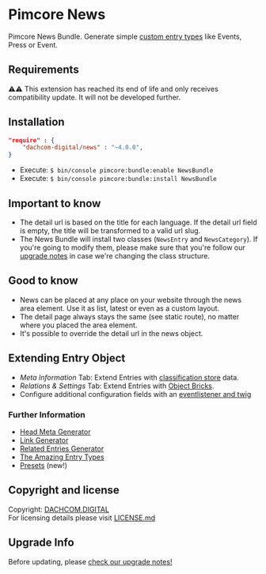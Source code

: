 # Pimcore News
Pimcore News Bundle. Generate simple [custom entry types](docs/20_EntryTypes.md) like Events, Press or Event.

## Requirements
⚠️⚠️ This extension has reached its end of life and only receives compatibility update. It will not be developed further.

## Installation

```json
"require" : {
    "dachcom-digital/news" : "~4.0.0",
}
```

- Execute: `$ bin/console pimcore:bundle:enable NewsBundle`
- Execute: `$ bin/console pimcore:bundle:install NewsBundle`

## Important to know
- The detail url is based on the title for each language. If the detail url field is empty, the title will be transformed to a valid url slug.
- The News Bundle will install two classes (`NewsEntry` and `NewsCategory`). If you're going to modify them, please make sure that you're follow our [upgrade notes](UPGRADE.md) in case we're changing the class structure.

## Good to know
- News can be placed at any place on your website through the news area element. Use it as list, latest or even as a custom layout.
- The detail page always stays the same (see static route), no matter where you placed the area element.
- It's possible to override the detail url in the news object.

## Extending Entry Object
- *Meta Information* Tab: Extend Entries with [classification store](https://www.pimcore.org/docs/latest/Objects/Object_Classes/Data_Types/Classification_Store.html) data.
- *Relations & Settings* Tab: Extend Entries with [Object Bricks](https://www.pimcore.org/docs/latest/Objects/Object_Classes/Data_Types/Object_Bricks.html).
- Configure additional configuration fields with an [eventlistener and twig](./docs/40_CustomConfiguration.md)

### Further Information
- [Head Meta Generator](./docs/10_HeadMetaGenerator.md)
- [Link Generator](./docs/11_LinkGenerator.md)
- [Related Entries Generator](./docs/12_RelatedEntriesGenerator.md)
- [The Amazing Entry Types](./docs/20_EntryTypes.md)
- [Presets](./docs/30_Presets.md) (new!)

## Copyright and license
Copyright: [DACHCOM.DIGITAL](http://dachcom-digital.ch)  
For licensing details please visit [LICENSE.md](LICENSE.md)  

## Upgrade Info
Before updating, please [check our upgrade notes!](UPGRADE.md)
